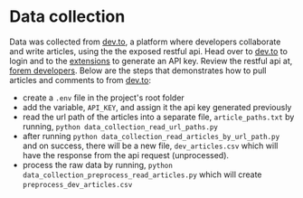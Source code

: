 # Data collection

Data was collected from [dev.to][dev-dot-to], a platform where developers collaborate and write articles, using the the exposed restful api. Head over to [dev.to][dev-dot-to] to login and to the [extensions][api-key-gen] to generate an API key. Review the restful api at, [forem developers][api-integration-dev-dot-to]. Below are the steps that demonstrates how to pull articles and comments to from [dev.to][dev-dot-to]:

- create a `.env` file in the project's root folder
- add the variable, `API_KEY`, and assign it the api key generated previously
- read the url path of the articles into a separate file, `article_paths.txt` by running, `python data_collection_read_url_paths.py`
- after running `python data_collection_read_articles_by_url_path.py` and on success, there will be a new file, `dev_articles.csv` which will have the response from the api request (unprocessed).
- process the raw data by running, `python data_collection_preprocess_read_articles.py` which will create `preprocess_dev_articles.csv`

#

[dev-dot-to]: dev.to
[about-dev-dot-to]: https://dev.to/about
[api-key-gen]: https://dev.to/settings/extensions
[api-integration-dev-dot-to]: https://developers.forem.com/api/v1
